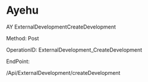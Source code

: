 #     Ayehu


AY ExternalDevelopmentCreateDevelopment

Method: Post

OperationID: ExternalDevelopment_CreateDevelopment

EndPoint:

/Api/ExternalDevelopment/createDevelopment
